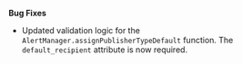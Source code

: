 **Bug Fixes**

* Updated validation logic for the `AlertManager.assignPublisherTypeDefault` function. The `default_recipient` attribute is now required.